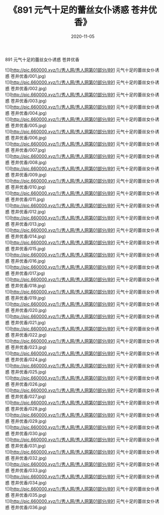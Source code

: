 ﻿---
layout: post
title:  《891 元气十足的蕾丝女仆诱惑 苍井优香》
date:   2020-11-05
img: http://pic.660000.xyz/1:/秀人网/秀人网第01部分/891 元气十足的蕾丝女仆诱惑 苍井优香/000.jpg
categories: [美女, 清纯, 唯美]
---

891 元气十足的蕾丝女仆诱惑 苍井优香

  ![](http://pic.660000.xyz/1:/秀人网/秀人网第01部分/891 元气十足的蕾丝女仆诱惑 苍井优香/001.jpg) <br> ![](http://pic.660000.xyz/1:/秀人网/秀人网第01部分/891 元气十足的蕾丝女仆诱惑 苍井优香/002.jpg) <br> ![](http://pic.660000.xyz/1:/秀人网/秀人网第01部分/891 元气十足的蕾丝女仆诱惑 苍井优香/003.jpg) <br> ![](http://pic.660000.xyz/1:/秀人网/秀人网第01部分/891 元气十足的蕾丝女仆诱惑 苍井优香/004.jpg) <br> ![](http://pic.660000.xyz/1:/秀人网/秀人网第01部分/891 元气十足的蕾丝女仆诱惑 苍井优香/005.jpg) <br> ![](http://pic.660000.xyz/1:/秀人网/秀人网第01部分/891 元气十足的蕾丝女仆诱惑 苍井优香/006.jpg) <br> ![](http://pic.660000.xyz/1:/秀人网/秀人网第01部分/891 元气十足的蕾丝女仆诱惑 苍井优香/007.jpg) <br> ![](http://pic.660000.xyz/1:/秀人网/秀人网第01部分/891 元气十足的蕾丝女仆诱惑 苍井优香/008.jpg) <br> ![](http://pic.660000.xyz/1:/秀人网/秀人网第01部分/891 元气十足的蕾丝女仆诱惑 苍井优香/009.jpg) <br> ![](http://pic.660000.xyz/1:/秀人网/秀人网第01部分/891 元气十足的蕾丝女仆诱惑 苍井优香/010.jpg) <br> ![](http://pic.660000.xyz/1:/秀人网/秀人网第01部分/891 元气十足的蕾丝女仆诱惑 苍井优香/011.jpg) <br> ![](http://pic.660000.xyz/1:/秀人网/秀人网第01部分/891 元气十足的蕾丝女仆诱惑 苍井优香/012.jpg) <br> ![](http://pic.660000.xyz/1:/秀人网/秀人网第01部分/891 元气十足的蕾丝女仆诱惑 苍井优香/013.jpg) <br> ![](http://pic.660000.xyz/1:/秀人网/秀人网第01部分/891 元气十足的蕾丝女仆诱惑 苍井优香/014.jpg) <br> ![](http://pic.660000.xyz/1:/秀人网/秀人网第01部分/891 元气十足的蕾丝女仆诱惑 苍井优香/015.jpg) <br> ![](http://pic.660000.xyz/1:/秀人网/秀人网第01部分/891 元气十足的蕾丝女仆诱惑 苍井优香/016.jpg) <br> ![](http://pic.660000.xyz/1:/秀人网/秀人网第01部分/891 元气十足的蕾丝女仆诱惑 苍井优香/017.jpg) <br> ![](http://pic.660000.xyz/1:/秀人网/秀人网第01部分/891 元气十足的蕾丝女仆诱惑 苍井优香/018.jpg) <br> ![](http://pic.660000.xyz/1:/秀人网/秀人网第01部分/891 元气十足的蕾丝女仆诱惑 苍井优香/019.jpg) <br> ![](http://pic.660000.xyz/1:/秀人网/秀人网第01部分/891 元气十足的蕾丝女仆诱惑 苍井优香/020.jpg) <br> ![](http://pic.660000.xyz/1:/秀人网/秀人网第01部分/891 元气十足的蕾丝女仆诱惑 苍井优香/021.jpg) <br> ![](http://pic.660000.xyz/1:/秀人网/秀人网第01部分/891 元气十足的蕾丝女仆诱惑 苍井优香/022.jpg) <br> ![](http://pic.660000.xyz/1:/秀人网/秀人网第01部分/891 元气十足的蕾丝女仆诱惑 苍井优香/023.jpg) <br> ![](http://pic.660000.xyz/1:/秀人网/秀人网第01部分/891 元气十足的蕾丝女仆诱惑 苍井优香/024.jpg) <br> ![](http://pic.660000.xyz/1:/秀人网/秀人网第01部分/891 元气十足的蕾丝女仆诱惑 苍井优香/025.jpg) <br> ![](http://pic.660000.xyz/1:/秀人网/秀人网第01部分/891 元气十足的蕾丝女仆诱惑 苍井优香/026.jpg) <br> ![](http://pic.660000.xyz/1:/秀人网/秀人网第01部分/891 元气十足的蕾丝女仆诱惑 苍井优香/027.jpg) <br> ![](http://pic.660000.xyz/1:/秀人网/秀人网第01部分/891 元气十足的蕾丝女仆诱惑 苍井优香/028.jpg) <br> ![](http://pic.660000.xyz/1:/秀人网/秀人网第01部分/891 元气十足的蕾丝女仆诱惑 苍井优香/029.jpg) <br> ![](http://pic.660000.xyz/1:/秀人网/秀人网第01部分/891 元气十足的蕾丝女仆诱惑 苍井优香/030.jpg) <br> ![](http://pic.660000.xyz/1:/秀人网/秀人网第01部分/891 元气十足的蕾丝女仆诱惑 苍井优香/031.jpg) <br> ![](http://pic.660000.xyz/1:/秀人网/秀人网第01部分/891 元气十足的蕾丝女仆诱惑 苍井优香/032.jpg) <br> ![](http://pic.660000.xyz/1:/秀人网/秀人网第01部分/891 元气十足的蕾丝女仆诱惑 苍井优香/033.jpg) <br> ![](http://pic.660000.xyz/1:/秀人网/秀人网第01部分/891 元气十足的蕾丝女仆诱惑 苍井优香/034.jpg) <br> ![](http://pic.660000.xyz/1:/秀人网/秀人网第01部分/891 元气十足的蕾丝女仆诱惑 苍井优香/035.jpg) <br> ![](http://pic.660000.xyz/1:/秀人网/秀人网第01部分/891 元气十足的蕾丝女仆诱惑 苍井优香/036.jpg) <br>